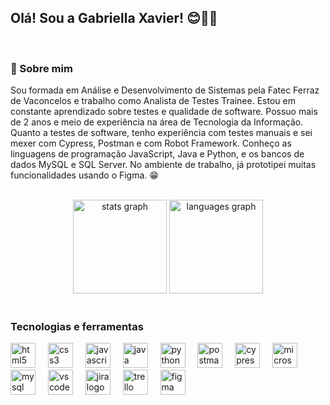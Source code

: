 <h2 align="left">Olá! Sou a Gabriella Xavier! 😊👋🏼</h2>
<br>

<h3 align="left">👤 Sobre mim</h3>
<p align="left">Sou formada em Análise e Desenvolvimento de Sistemas pela Fatec Ferraz de Vaconcelos e trabalho como Analista de Testes Trainee. Estou em constante aprendizado sobre testes e qualidade de software. Possuo mais de 2 anos e meio de experiência na área de Tecnologia da Informação. Quanto a testes de software, tenho experiência com testes manuais e sei mexer com Cypress, Postman e com Robot Framework. Conheço as linguagens de programação JavaScript, Java e Python, e os bancos de dados MySQL e SQL Server. No ambiente de trabalho, já prototipei muitas funcionalidades usando o Figma. 😁</p>

<br>
<div align="center">
  <img src="https://github-readme-stats.vercel.app/api?username=gabriellaxavier05&hide_title=false&hide_rank=false&show_icons=true&include_all_commits=true&count_private=true&disable_animations=false&theme=dracula&locale=en&hide_border=false&order=1" height="150" alt="stats graph"  />
  <img src="https://github-readme-stats.vercel.app/api/top-langs?username=gabriellaxavier05&locale=en&hide_title=false&layout=compact&card_width=320&langs_count=5&theme=dracula&hide_border=false&order=2" height="150" alt="languages graph"  />
</div>

<br>
<h3 align="left=">Tecnologias e ferramentas</h3>

<div align="left">
  <!-- HTML5 -->
  <img src="https://cdn.jsdelivr.net/gh/devicons/devicon/icons/html5/html5-original.svg" height="40" alt="html5 logo"  />
  <img width="12" />
  
  <!-- CSS3 -->
  <img src="https://cdn.jsdelivr.net/gh/devicons/devicon/icons/css3/css3-original.svg" height="40" alt="css3 logo"  />
  <img width="12" />
  
  <!-- JS -->
  <img src="https://cdn.jsdelivr.net/gh/devicons/devicon/icons/javascript/javascript-original.svg" height="40" alt="javascript logo"  />
  <img width="12" />
  
  <!-- Java -->
  <img src="https://cdn.jsdelivr.net/gh/devicons/devicon/icons/java/java-original.svg" height="40" alt="java logo"  />
  <img width="12" />
  
  <!-- Python -->  
  <img src="https://cdn.jsdelivr.net/gh/devicons/devicon@latest/icons/python/python-original-wordmark.svg" height="40" alt="python logo"/>
  <img width="12" />
  
  <!-- Postman -->
  <img src="https://cdn.jsdelivr.net/gh/devicons/devicon@latest/icons/postman/postman-original.svg" height="40" alt="postman logo"/>  
  <img width="12" />
  
  <!-- Cypress -->
  <img src="https://cdn.jsdelivr.net/gh/devicons/devicon@latest/icons/cypressio/cypressio-original.svg" height="40" alt="cypress logo"/>
  <img width="12" />
  
  <!-- Robot Framework -->
  
  
  <!-- Microsoft SQL Server -->
  <img src="https://cdn.jsdelivr.net/gh/devicons/devicon/icons/microsoftsqlserver/microsoftsqlserver-plain.svg" height="40" alt="microsoftsqlserver logo"  />
  <img width="12" />
  
  <!-- MySQL -->
  <img src="https://cdn.jsdelivr.net/gh/devicons/devicon/icons/mysql/mysql-original.svg" height="40" alt="mysql logo"  />
  <img width="12" />
  
  <!-- VS Code -->
  <img src="https://cdn.jsdelivr.net/gh/devicons/devicon/icons/vscode/vscode-original.svg" height="40" alt="vscode logo"  />
  <img width="12" />
  
  <!-- Jira -->
  <img src="https://cdn.jsdelivr.net/gh/devicons/devicon@latest/icons/jira/jira-original-wordmark.svg" height="40" alt="jira logo"/>    
  <img width="12" />
  
  <!-- Trello -->
  <img src="https://cdn.jsdelivr.net/gh/devicons/devicon/icons/trello/trello-plain.svg" height="40" alt="trello logo"  />
  <img width="12" />
  
  <!-- Figma -->
  <img src="https://cdn.jsdelivr.net/gh/devicons/devicon/icons/figma/figma-original.svg" height="40" alt="figma logo"  />
  <img width="12" />
</div>
